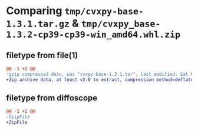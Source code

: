 # Comparing `tmp/cvxpy-base-1.3.1.tar.gz` & `tmp/cvxpy_base-1.3.2-cp39-cp39-win_amd64.whl.zip`

## filetype from file(1)

```diff
@@ -1 +1 @@
-gzip compressed data, was "cvxpy-base-1.3.1.tar", last modified: Sat Mar 18 23:56:42 2023, max compression
+Zip archive data, at least v2.0 to extract, compression method=deflate
```

## filetype from diffoscope

```diff
@@ -1 +1 @@
-GzipFile
+ZipFile
```

